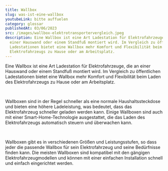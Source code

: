 ```yaml
---
title: Wallbox
slug: was-ist-eine-wallbox
youtubeLink: bitte auffuelen
category: glossar
publishedAt: 03/06/2023
src: /images/wallbox-elektrotransportervergleich.jpeg
description: Eine Wallbox ist eine Art Ladestation für Elektrofahrzeuge, die an
  einer Hauswand oder einem Standfuß montiert wird. Im Vergleich zu öffentlichen
  Ladestationen bietet eine Wallbox mehr Komfort und Flexibilität beim Laden des
  Elektrofahrzeugs zu Hause oder am Arbeitsplatz.
---
```

Eine Wallbox ist eine Art Ladestation für Elektrofahrzeuge, die an einer Hauswand oder einem Standfuß montiert wird. Im Vergleich zu öffentlichen Ladestationen bietet eine Wallbox mehr Komfort und Flexibilität beim Laden des Elektrofahrzeugs zu Hause oder am Arbeitsplatz.

<br />

Wallboxen sind in der Regel schneller als eine normale Haushaltssteckdose und bieten eine höhere Ladeleistung, was bedeutet, dass das Elektrofahrzeug schneller geladen werden kann. Einige Wallboxen sind auch mit einer Smart-Home-Technologie ausgestattet, die das Laden des Elektrofahrzeugs automatisch steuern und überwachen kann.

<br />

Wallboxen gibt es in verschiedenen Größen und Leistungsstufen, so dass jeder die passende Wallbox für sein Elektrofahrzeug und seine Bedürfnisse finden kann. Die meisten Wallboxen sind kompatibel mit den gängigen Elektrofahrzeugmodellen und können mit einer einfachen Installation schnell und einfach eingerichtet werden.